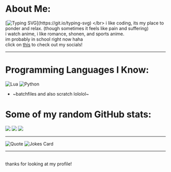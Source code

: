   

# About Me:
[![Typing SVG](https://readme-typing-svg.demolab.com?font=Fira+Code&duration=2500&pause=1000&color=1D72F7&width=435&lines=My+name+is+galaxtric158%2C;but+you+can+call+me+galax!)](https://git.io/typing-svg)
</br> i like coding, its my place to ponder and relax. (though sometimes it feels like pain and suffering)
</br> i watch anime, i like romance, shonen, and sports anime.
</br> im probably in school right now haha
<br> click on [this](https://guns.lol/galaxtric158) to check out my socials!



---

# Programming Languages I Know:
![Lua](https://img.shields.io/badge/lua-%232C2D72.svg?style=for-the-badge&logo=lua&logoColor=white) ![Python](https://img.shields.io/badge/python-3670A0?style=for-the-badge&logo=python&logoColor=ffdd54) 
- ~batchfiles and also scratch lololol~

# Some of my random GitHub stats:
![](https://github-readme-stats.vercel.app/api?username=galaxtric158&theme=transparent&hide_border=true&include_all_commits=true&count_private=true&show_icons=true&rank_icon=github)
![](https://nirzak-streak-stats.vercel.app/?user=galaxtric158&theme=transparent&hide_border=true)
![](https://github-readme-stats.vercel.app/api/top-langs/?username=f&theme=transparent&hide_border=true&include_all_commits=true&count_private=true&layout=compact&langs_count=10)




---
![Quote](https://quotes-github-readme.vercel.app/api?type=horizontal&theme=algolia)
![Jokes Card](https://readme-jokes.vercel.app/api?theme=algolia&hideBorder)


---
</br> thanks for looking at my profile!

